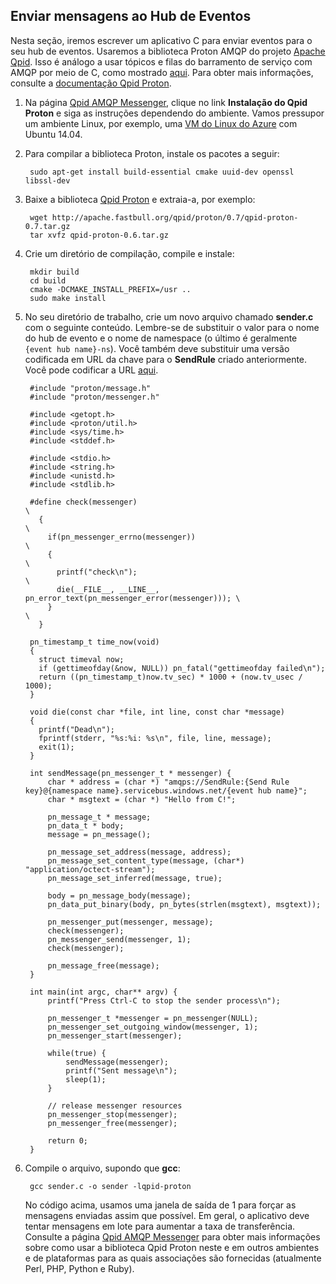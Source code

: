 ﻿## Enviar mensagens ao Hub de Eventos
Nesta seção, iremos escrever um aplicativo C para enviar eventos para o seu hub de eventos. Usaremos a biblioteca Proton AMQP do projeto [Apache Qpid](http://qpid.apache.org/). Isso é análogo a usar tópicos e filas do barramento de serviço com AMQP por meio de C, como mostrado [aqui](https://code.msdn.microsoft.com/windowsazure/Using-Apache-Qpid-Proton-C-afd76504). Para obter mais informações, consulte a [documentação Qpid Proton](http://qpid.apache.org/proton/index.html).

1. Na página [Qpid AMQP Messenger](http://qpid.apache.org/components/messenger/index.html), clique no link **Instalação do Qpid Proton** e siga as instruções dependendo do ambiente. Vamos pressupor um ambiente Linux, por exemplo, uma [VM do Linux do Azure](http://azure.microsoft.com/pt-br/documentation/articles/virtual-machines-linux-tutorial/) com Ubuntu 14.04.

2. Para compilar a biblioteca Proton, instale os pacotes a seguir:

		sudo apt-get install build-essential cmake uuid-dev openssl libssl-dev

3. Baixe a biblioteca [Qpid Proton](http://qpid.apache.org/proton/index.html) e extraia-a, por exemplo:
		
		wget http://apache.fastbull.org/qpid/proton/0.7/qpid-proton-0.7.tar.gz
		tar xvfz qpid-proton-0.6.tar.gz

4. Crie um diretório de compilação, compile e instale:

		mkdir build
		cd build
		cmake -DCMAKE_INSTALL_PREFIX=/usr ..
		sudo make install

5. No seu diretório de trabalho, crie um novo arquivo chamado **sender.c** com o seguinte conteúdo. Lembre-se de substituir o valor para o nome do hub de evento e o nome de namespace (o último é geralmente `{event hub name}-ns`). Você também deve substituir uma versão codificada em URL da chave para o **SendRule** criado anteriormente. Você pode codificar a URL [aqui](http://www.w3schools.com/tags/ref_urlencode.asp).

		#include "proton/message.h"
		#include "proton/messenger.h"
		
		#include <getopt.h>
		#include <proton/util.h>
		#include <sys/time.h>
		#include <stddef.h>
		
		#include <stdio.h>
		#include <string.h>
		#include <unistd.h>
		#include <stdlib.h>
		
		#define check(messenger)                                                     \
		  {                                                                          \
		    if(pn_messenger_errno(messenger))                                        \
		    {                                                                        \
		      printf("check\n");													 \
		      die(__FILE__, __LINE__, pn_error_text(pn_messenger_error(messenger))); \
		    }                                                                        \
		  }  
		  
		pn_timestamp_t time_now(void)
		{
		  struct timeval now;
		  if (gettimeofday(&now, NULL)) pn_fatal("gettimeofday failed\n");
		  return ((pn_timestamp_t)now.tv_sec) * 1000 + (now.tv_usec / 1000);
		}  
		
		void die(const char *file, int line, const char *message)
		{
		  printf("Dead\n");
		  fprintf(stderr, "%s:%i: %s\n", file, line, message);
		  exit(1);
		}
		
		int sendMessage(pn_messenger_t * messenger) {
			char * address = (char *) "amqps://SendRule:{Send Rule key}@{namespace name}.servicebus.windows.net/{event hub name}";
			char * msgtext = (char *) "Hello from C!";
				
			pn_message_t * message;
			pn_data_t * body;
			message = pn_message();
		
			pn_message_set_address(message, address);
			pn_message_set_content_type(message, (char*) "application/octect-stream");
			pn_message_set_inferred(message, true);
			
			body = pn_message_body(message);
			pn_data_put_binary(body, pn_bytes(strlen(msgtext), msgtext));
			
			pn_messenger_put(messenger, message);
			check(messenger);
			pn_messenger_send(messenger, 1);
			check(messenger);
		
			pn_message_free(message);
		}
		
		int main(int argc, char** argv) {
			printf("Press Ctrl-C to stop the sender process\n");
			
			pn_messenger_t *messenger = pn_messenger(NULL);
			pn_messenger_set_outgoing_window(messenger, 1);
			pn_messenger_start(messenger);
			
			while(true) {
				sendMessage(messenger);
				printf("Sent message\n");
				sleep(1);
			}
			
			// release messenger resources
			pn_messenger_stop(messenger);
			pn_messenger_free(messenger);
			
			return 0;
		}

6. Compile o arquivo, supondo que **gcc**:

		gcc sender.c -o sender -lqpid-proton

	 No código acima, usamos uma janela de saída de 1 para forçar as mensagens enviadas assim que possível. Em geral, o aplicativo deve tentar mensagens em lote para aumentar a taxa de transferência. Consulte a página [Qpid AMQP Messenger](http://qpid.apache.org/components/messenger/index.html) para obter mais informações sobre como usar a biblioteca Qpid Proton neste e em outros ambientes e de plataformas para as quais associações são fornecidas (atualmente Perl, PHP, Python e Ruby).
